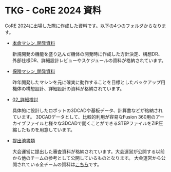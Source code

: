 # TKG - CoRE 2024 資料

CoRE 2024に出場した際に作成した資料です。以下の4つのフォルダからなります。

- [本命マシン_開発資料](./本命マシン_開発資料)

  新規開発の機能を盛り込んだ機体の開発時に作成した方針決定、構想DR、外部仕様DR、詳細設計レビューやスケジュールの資料が格納されています。

- [保険マシン_開発資料](./保険マシン_開発資料/)

  昨年開発したマシンを元に確実に動作することを目標としたバックアップ用機体の構想設計、詳細設計の資料が格納されています。

- [02_詳細検討](./02_詳細検討/)

  具体的に設計したロボットの3DCADや基板データ、計算書などが格納されています。
  3DCADデータとして、比較的利用が容易なFusion 360用のアーカイブファイルと様々な3DCADで開くことができるSTEPファイルをZIP圧縮したものを用意しています。

- [提出済書類](./提出済書類/)

  大会運営に提出した審査資料が格納されています。大会運営が公開する以前から他のチームの参考として公開しているものとなります。
  大会運営から公開されている全チームの資料は[こちら](https://drive.google.com/drive/folders/1EVPRaTSho4vyFh4uzZCRXxRpLFyxL3u6)です。
  